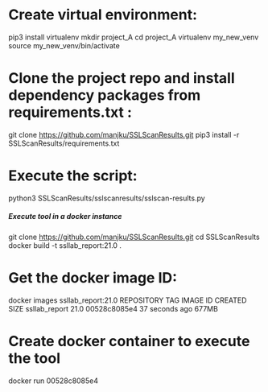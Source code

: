 # Create virtual environment:
pip3 install virtualenv
mkdir project_A
cd project_A
virtualenv my_new_venv
source my_new_venv/bin/activate

# Clone the project repo and install dependency packages from requirements.txt : 
git clone https://github.com/manjku/SSLScanResults.git
pip3 install -r SSLScanResults/requirements.txt

# Execute the script:
python3 SSLScanResults/sslscanresults/sslscan-results.py


#####  Execute tool in a docker instance #####
git clone https://github.com/manjku/SSLScanResults.git
cd SSLScanResults
docker build -t ssllab_report:21.0 . 

# Get the docker image ID:

docker images ssllab_report:21.0
REPOSITORY      TAG       IMAGE ID       CREATED          SIZE
ssllab_report   21.0      00528c8085e4   37 seconds ago   677MB

# Create docker container to execute the tool 
docker run 00528c8085e4
